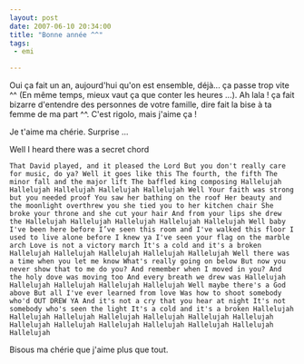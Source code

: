 ```yaml
---
layout: post
date: 2007-06-10 20:34:00
title: "Bonne année ^^"
tags:
 - emi

---
```


Oui ça fait un an, aujourd'hui qu'on est ensemble, déjà... ça passe trop vite ^^ (En même temps, mieux vaut ça que conter les heures ...). Ah lala ! ça fait bizarre d'entendre des personnes de votre famille, dire fait la bise à ta femme de ma part ^^. C'est rigolo, mais j'aime ça !

Je t'aime ma chérie. Surprise ...

Well I heard there was a secret chord
    
    That David played, and it pleased the Lord But you don't really care for music, do ya? Well it goes like this The fourth, the fifth The minor fall and the major lift The baffled king composing Hallelujah Hallelujah Hallelujah Hallelujah Hallelujah Well Your faith was strong but you needed proof You saw her bathing on the roof Her beauty and the moonlight overthrew you she tied you to her kitchen chair She broke your throne and she cut your hair And from your lips she drew the Hallelujah Hallelujah Hallelujah Hallelujah Hallelujah Well baby I've been here before I’ve seen this room and I've walked this floor I used to live alone before I knew ya I've seen your flag on the marble arch Love is not a victory march It's a cold and it's a broken Hallelujah Hallelujah Hallelujah Hallelujah Hallelujah Well there was a time when you let me know What's really going on below But now you never show that to me do you? And remember when I moved in you? And the holy dove was moving too And every breath we drew was Hallelujah Hallelujah Hallelujah Hallelujah Hallelujah Well maybe there's a God above But all I've ever learned from love Was how to shoot somebody who'd OUT DREW YA And it's not a cry that you hear at night It's not somebody who's seen the light It's a cold and it's a broken Hallelujah Hallelujah Hallelujah Hallelujah Hallelujah Hallelujah Hallelujah Hallelujah Hallelujah Hallelujah Hallelujah Hallelujah Hallelujah Hallelujah

Bisous ma chérie que j'aime plus que tout.
